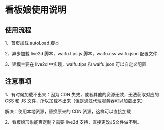 # 看板娘使用说明

## 使用流程

1、首页加载 autoLoad 脚本

2、异步加载 live2d 脚本，waifu.tips.js 脚本，waifu.css waifu.json 配置文件

3、建模主要在 live2d 中实现，waifu.tips 和 waifu.json 可以自定义配置

## 注意事项

1、有时候加载不出来：因为 CDN 失效，或者其他的资源无效，无法获取对应的 CSS 和 JS 文件，所以加载不出来（但是通过代理服务器可以加载出来）

解决：使用本地资源，替换原来的 CDN 资源，这样可以直接加载

2、看板娘形象能否定制？需要 live2d 支持，直接更改JS文件做不到。
